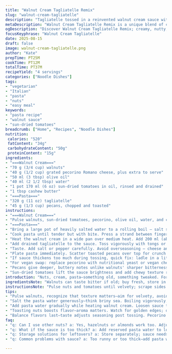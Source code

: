 ```yaml
---
title: "Walnut Cream Tagliatelle Remix"
slug: "walnut-cream-tagliatelle"
description: "Tagliatelle tossed in a reinvented walnut cream sauce with toasted pecans and aged pecorino Romano. Artichoke hearts swapped for sun-dried tomatoes for a tangy bite. Cream sauce incorporates cashew butter for added silkiness. Pasta cooked al dente, saved cooking liquid to adjust sauce texture. Garnished with crunchy pecans and extra grated pecorino at serving. A vegetarian, egg-free dish balancing creamy, nutty, and tangy notes using simple pantry staples."
metaDescription: "Walnut Cream Tagliatelle Remix is a unique blend of creamy nut sauce, tangy sun-dried tomatoes, and pasta for a flavorful meal."
ogDescription: "Discover Walnut Cream Tagliatelle Remix; creamy, nutty, and tangy pasta dish you won't forget. A vegetarian delight for your next dinner."
focusKeyphrase: "Walnut Cream Tagliatelle"
date: 2025-08-15
draft: false
image: walnut-cream-tagliatelle.png
author: "Kate"
prepTime: PT25M
cookTime: PT12M
totalTime: PT37M
recipeYield: "4 servings"
categories: ["Noodle Dishes"]
tags:
- "vegetarian"
- "Italian"
- "pasta"
- "nuts"
- "easy meal"
keywords:
- "pasta recipe"
- "walnut sauce"
- "sun-dried tomatoes"
breadcrumb: ["Home", "Recipes", "Noodle Dishes"]
nutrition: 
 calories: "520"
 fatContent: "34g"
 carbohydrateContent: "50g"
 proteinContent: "15g"
ingredients:
- "===Walnut Cream==="
- "70 g (3/4 cup) walnuts"
- "40 g (1/2 cup) grated pecorino Romano cheese, plus extra to serve"
- "50 ml (3 tbsp) olive oil"
- "40 ml (2 1/2 tbsp) water"
- "1 pot 170 ml (6 oz) sun-dried tomatoes in oil, rinsed and drained"
- "1 tbsp cashew butter"
- "===Pasta==="
- "320 g (11 oz) tagliatelle"
- "45 g (1/3 cup) pecans, chopped and toasted"
instructions:
- "===Walnut Cream==="
- "Pulse walnuts, sun-dried tomatoes, pecorino, olive oil, water, and cashew butter in a food processor until velvety. Scrape down sides. Season with salt and freshly ground black pepper. Should be creamy but not watery. Set aside."
- "===Pasta==="
- "Bring a large pot of heavily salted water to a rolling boil — salt should smell briny like the sea. Drop tagliatelle. Stir immediately to prevent sticking."
- "Cook pasta until tender but with bite. Press a strand between fingers; slight resistance but no crunch means ready. Reserve 350 ml (1 1/2 cups) pasta water before draining. Don’t rinse the pasta— you want starch for sauce adherence."
- "Heat the walnut cream in a wide pan over medium heat. Add 200 ml (about 7 fl oz) of reserved pasta water gradually to loosen sauce. Stir, listen for gentle simmer, aroma of nuts and olive oil blooming out."
- "Add drained tagliatelle to the sauce. Toss vigorously with tongs or wooden spoon so sauce coats every strand evenly. Adjust texture adding splash more pasta water. Sauce should cling, not pool excessively."
- "Taste. Add salt or pepper carefully. Avoid overseasoning — cheese and nuts bring saltiness."
- "Plate pasta immediately. Scatter toasted pecans over top for crunch contrast. Sprinkle extra pecorino Romano. Serve steaming with robust red wine or crisp white."
- "If sauce thickens too much during tossing, quick fix: ladle in a little pasta water off-heat to loosen, then back on heat to warm, not boil."
- "For vegan swap: replace pecorino with nutritional yeast or vegan cheese. Use maple syrup drizzle for sweet-savoury contrast with nuts."
- "Pecans give deeper, buttery notes unlike walnuts' sharper bitterness. Toast nuts over medium heat until fragrant and edges turn golden—watch closely to avoid burning."
- "Sun-dried tomatoes lift the sauce brightness and add chewy texture replacing artichokes’ earthiness."
introduction: "Nuts, cream, pasta—something old, something tweaked. Forget routine. Shift walnuts down a notch, bring pecans in for crunch and mellow flavor. Sun-dried tomatoes swap artichokes to brighten the sauce with subtle sweetness and acidity. Cashew butter sneaks in creaminess without heaviness. No eggs in the dough needed here; rely on olive oil and nut fats for richness. Crucial: watching the pasta like a hawk. Al dente means toothsome, slight chew—you’ll want to test a strand as it cooks. Sauce needs that pasta water—starchy glue that marries cream and noodles seamlessly. Toast those nuts; the aroma tells you when they’re near perfection. Toss fast, toss fully to coat every tagliatelle ribbon with sauce. No drowning in sauce puddles here. Parmesan or rather pecorino calls at the end—sharp salt mounting into the dish’s backbone. Crucial is balancing textures and flavors; crunchy nuts, earthy cheese, silky sauce, vibrant sun-dried tomatoes. No fluff, just straight-to-the-point plating. This isn’t a quick whip—gentle, confident attention pays off with every bite natural and grounded."
ingredientsNote: "Walnuts can taste bitter if old; buy fresh, store in fridge. Toasting nuts unlocks oils; watch closely or they burn. Pecorino Romano differs from Parmesan: sharper, saltier—so adjust salt accordingly. Cashew butter boosts creaminess without dairy—perfect for slight tang and texture if fresh cream unavailable. Sun-dried tomatoes vary - oily types richer, dry types more intense—rinse lightly to control oil content. Pasta water is liquid gold here for sauce integration—reserve enough, but don't make sauce too thin. Pecans add buttery notes but can be replaced by toasted hazelnuts or almonds if preferred. Olive oil quality matters; use extra virgin for aroma, avoid neutral oils; they dull the final flavor. Salt pasta water generously — rule of thumb: water should taste like seawater. Never rinse pasta post-cook — you lose surface starch that makes sauce stick."
instructionsNote: "Pulse nuts and tomatoes until velvety; scrape sides to ensure smooth, evenly blended texture. Over-blending can heat paste and turn bitter; pulse in short bursts instead. Cook pasta in rapidly boiling salted water. Stir early to prevent clumping. Proper al dente is key: test with a quick bite for firmness. Reserve cooking water before draining; starch in water is crucial binder for the sauce. Heat walnut cream gently — too hot and nuts lose aroma, too cold and sauce feels heavy. when adding pasta water, do so gradually; adjust until sauce is satin texture, neither runny nor gluey. Toss pasta in sauce off direct heat to avoid over-thickening. Adjust seasoning last—nuts and cheese add more salt than expected. Toasted nuts added last retain crunch; add early, nuts soften. For leftovers, store sauce and pasta separately; reheat gently adding a splash of water. Avoid microwaving to prevent sauce separation."
tips:
- "Pulse walnuts, recognize that texture matters—aim for velvety, avoid overblending. Scrape sides, keep mixture even. Adjust water for desired creaminess."
- "Salt the pasta water generously—think briny sea. Boiling vigorously, drop tagliatelle, stir right away. Test for doneness; it should not crunch, just have bite."
- "Add pasta water gradually while heating walnut cream. Loosen sauce to satin texture. Too little makes it cling; too much, it’ll be runny."
- "Toasting nuts boosts flavor—aroma matters. Watch for golden edges; don’t burn. Pecans add buttery notes, replace with hazelnuts for variation."
- "Balance flavors last—taste adjusts seasoning post tossing. Pecorino is salty, a little can go far. Consider skip if using pungent choices."
faq:
- "q: Can I use other nuts? a: Yes, hazelnuts or almonds work too. Adjust toasting time. Pecans will deepen flavor, walnuts sharper. Switch based on preference."
- "q: What if the sauce is too thick? a: Add reserved pasta water to loosen. Stir off the heat. Heat gently to mix well, avoid boiling to keep texture."
- "q: Storage solutions for leftovers? a: Store separately; sauce needs cooling. Refrigerate max 3 days. Reheat on low; add splash of water if too thick."
- "q: Common problems with sauce? a: Too runny or too thick—add pasta water gradually, adjust based on needs. Watch heat when mixing with pasta."

---
```

